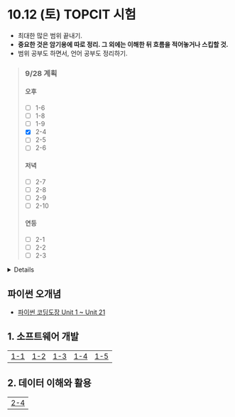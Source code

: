 
# 10.12 (토) TOPCIT 시험
- 최대한 많은 범위 끝내기.
- **중요한 것은 암기용에 따로 정리. 그 외에는 이해한 뒤 흐름을 적어놓거나 스킵할 것.**
- 범위 공부도 하면서, 언어 공부도 정리하기.

> ### 9/28 계획
> #### 오후
> - [ ] 1-6
> - [ ] 1-8
> - [ ] 1-9
> - [x] 2-4
> - [ ] 2-5
> - [ ] 2-6
> #### 저녁
> - [ ] 2-7
> - [ ] 2-8
> - [ ] 2-9
> - [ ] 2-10
> #### 연등
> - [ ] 2-1
> - [ ] 2-2
> - [ ] 2-3

<details>

- 9/30 : 1과목 완료 (출력)
- 10/1 : 3과목 1/2
- 10/2 : 2과목 완료 (출력)
- 10/3 : 3과목 완료 (출력)
- 10/4 : 5과목 5
- 10/5 : 4과목 완료 (출력)
- 10/6 : 5과목 완료 (출력)
- 10/7 : 6과목 1/3
- 10/8 : 6과목 2/3
- 10/9 : 6과목 완료 및 기출 전체 수집 (출력)
- 10/10~10/11 : 암기

</details>

## 파이썬 오개념
- [파이썬 코딩도장 Unit 1 ~ Unit 21](https://github.com/r3j0/TIL/blob/main/TOPCIT/20240927_topcit_py.md)

## 1. 소프트웨어 개발
<table>
  <tr>
    <td><a href="https://github.com/r3j0/TIL/blob/main/TOPCIT/20240928_topcit_1_1.md">1-1</a></td>
    <td><a href="https://github.com/r3j0/TIL/blob/main/TOPCIT/20240928_topcit_1_2.md">1-2</a></td>
    <td><a href="https://github.com/r3j0/TIL/blob/main/TOPCIT/20240928_topcit_1_3.md">1-3</a></td>
    <td><a href="https://github.com/r3j0/TIL/blob/main/TOPCIT/20240928_topcit_1_4.md">1-4</a></td>
    <td><a href="https://github.com/r3j0/TIL/blob/main/TOPCIT/20240928_topcit_1_5.md">1-5</a></td>
  </tr>
</table>

## 2. 데이터 이해와 활용
<table>
  <tr>
    <td><a href="https://github.com/r3j0/TIL/blob/main/TOPCIT/20240929_topcit_2_4.md">2-4</a></td>
  </tr>
</table>

